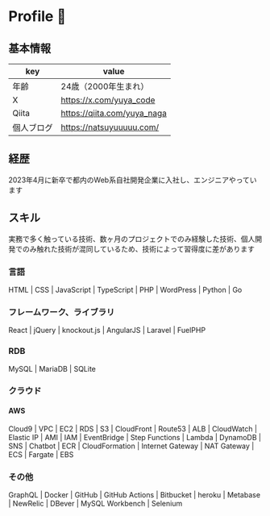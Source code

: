 # Profile 👋

## 基本情報

| key     | value           |
|-------------|------------|
| 年齢        | 24歳（2000年生まれ）     |
| X        | https://x.com/yuya_code     |
| Qiita    | https://qiita.com/yuya_naga |
| 個人ブログ | https://natsuyuuuuu.com/ |

## 経歴
2023年4月に新卒で都内のWeb系自社開発企業に入社し、エンジニアやっています

## スキル

実務で多く触っている技術、数ヶ月のプロジェクトでのみ経験した技術、個人開発でのみ触れた技術が混同しているため、技術によって習得度に差があります

### 言語
HTML | CSS | JavaScript | TypeScript | PHP | WordPress | Python | Go

### フレームワーク、ライブラリ
React | jQuery | knockout.js | AngularJS | Laravel | FuelPHP

### RDB
MySQL | MariaDB | SQLite

### クラウド
#### AWS
Cloud9 | VPC | EC2 | RDS | S3 | CloudFront | Route53 | ALB | CloudWatch | Elastic IP | AMI | IAM | EventBridge | Step Functions | Lambda | DynamoDB | SNS | Chatbot | ECR | CloudFormation | Internet Gateway | NAT Gateway | ECS | Fargate | EBS

### その他
GraphQL | Docker | GitHub | GitHub Actions | Bitbucket | heroku | Metabase | NewRelic | DBever | MySQL Workbench | Selenium


<!--
**yuyacode/yuyacode** is a ✨ _special_ ✨ repository because its `README.md` (this file) appears on your GitHub profile.

Here are some ideas to get you started:

- 🔭 I’m currently working on ...
- 🌱 I’m currently learning ...
- 👯 I’m looking to collaborate on ...
- 🤔 I’m looking for help with ...
- 💬 Ask me about ...
- 📫 How to reach me: ...
- 😄 Pronouns: ...
- ⚡ Fun fact: ...
-->
